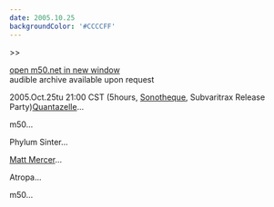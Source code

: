 ```yaml
---
date: 2005.10.25
backgroundColor: '#CCCCFF'
---
```


\>>

[open m50.net in new window  
](http://m50.net/)audible archive available upon request

2005.Oct.25tu 21:00 CST (5hours, [Sonotheque](http://www.sonotheque.org/), Subvaritrax Release Party)[Quantazelle](http://www.quantazelle.com/)...  


m50...  


Phylum Sinter...  

[Matt Mercer](http://www.mattmercer.com/)...  

Atropa...  

m50...